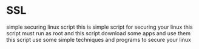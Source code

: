# SSL
simple securing linux script
this is simple script for securing your linux
this script must run as root and this script download some apps and use them
this script use some simple techniques and programs to secure your linux
